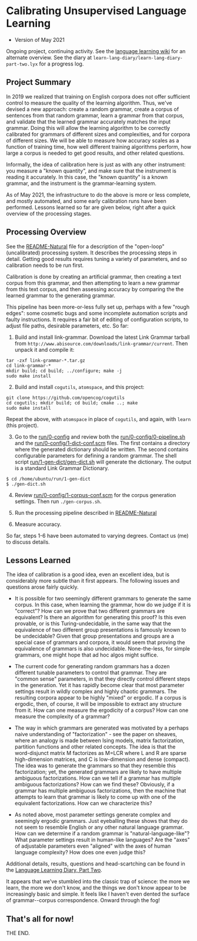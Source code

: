 
Calibrating Unsupervised Language Learning
==========================================
* Version of May 2021

Ongoing project, continuing activity.  See the
[language learning wiki](http://wiki.opencog.org/w/Language_learning)
for an alternate overview. See the diary at
`learn-lang-diary/learn-lang-diary-part-two.lyx` for a progress log.

Project Summary
---------------
In 2019 we realized that training on English corpora does not offer
sufficient control to measure the quality of the learning algorithm.
Thus, we've devised a new approach: create a random grammar, create
a corpus of sentences from that random grammar, learn a grammar from
that corpus, and validate that the learned grammar accurately matches
the input grammar.  Doing this will allow the learning algorithm to
be correctly calibrated for grammars of different sizes and
complexities, and for corpora of different sizes. We will be able to
measure how accuracy scales as a function of training time, how well
different training algorithms perform, how large a corpus is needed to
get good results, and other related questions.

Informally, the idea of calibration here is just as with any other
instrument: you measure a "known quantity", and make sure that the
instrument is reading it accurately.  In this case, the "known quantity"
is a known grammar, and the instrument is the grammar-learning system.

As of May 2021, the infrastructure to do the above is more or less
complete, and mostly automated, and some early calibration runs have
been performed.  Lessons learned so far are given below, right after a
quick overview of the processing stages.

Processing Overview
-------------------
See the [README-Natural](README-Natural.md) file for a description of
the "open-loop" (uncalibrated) processing system. It describes the
processing steps in detail.  Getting good results requires tuning
a variety of parameters, and so calibration needs to be run first.

Calibration is done by creating an artificial grammar, then creating
a text corpus from this grammar, and then attempting to learn a new
grammar from this text corpus, and then assessing accuracy by comparing
the the learned grammar to the generating grammar.

This pipeline has been more-or-less fully set up, perhaps with a few
"rough edges": some cosmetic bugs and some incomplete automation
scripts and faulty instructions. It requires a fair bit of editing
of configuration scripts, to adjust file paths, desirable parameters,
etc.  So far:

1. Build and install link-grammar.  Download the latest Link Grammar
tarball from `http://www.abisource.com/downloads/link-grammar/current`.
Then unpack it and compile it:
```
tar -zxf link-grammar-*.tar.gz
cd link-grammar-*
mkdir build; cd build; ../configure; make -j
sudo make install
```

2. Build and install `cogutils`, `atomspace`, and this project:
```
git clone https://github.com/opencog/cogutils
cd cogutils; mkdir build; cd build; cmake ..; make
sudo make install
```
Repeat the above, with `atomspace` in place of `cogutils`, and again,
with `learn` (this project).

3. Go to the [run/0-config](run/0-config) and review both the
   [run/0-config/0-pipeline.sh](run/0-config/0-pipeline.sh) and the
   [run/0-config/1-dict-conf.scm](run/0-config/1-dict-conf.scm) files.
   The first contains a directory where the generated dictionary should
   be written.  The second contains configurable parameters for
   defining a random grammar. The shell script
   [run/1-gen-dict/gen-dict.sh](run/1-gen-dict/gen-dict.sh) will
   generate the dictionary.  The output is a standard Link Grammar
   Dictionary.

```
$ cd /home/ubuntu/run/1-gen-dict
$ ./gen-dict.sh
```

4. Review [run/0-config/1-corpus-conf.scm](run/0-config/1-corpus-conf.sh)
   for the corpus generation settings. Then run `./gen-corpus.sh`.

5. Run the processing pipeline described in
   [README-Natural](README-Natural.md)

6. Measure accuracy.

So far, steps 1-6 have been automated to varying degrees. Contact us
(me) to discuss details.

Lessons Learned
---------------
The idea of calibration is a good idea, even an excellent idea, but is
considerably more subtle than it first appears.  The following issues
and questions arose fairly quickly.

* It is possible for two seemingly different grammars to generate the
  same corpus. In this case, when learning the grammar, how do we judge
  if it is "correct"? How can we prove that two different grammars are
  equivalent? Is there an algorithm for generating this proof? Is this
  even provable, or is this Turing-undecidable, in the same way that the
  equivalence of two different group presentations is famously known to
  be undecidable? Given that group presentations and groups are a
  special case of grammars and corpora, it would seem that proving the
  equivalence of grammars is also undecidable.  None-the-less, for
  simple grammars, one might hope that ad hoc algos might suffice.

* The current code for generating random grammars has a dozen different
  tunable parameters to control that grammar. They are "common sense"
  parameters, in that they directly control different steps in the
  generation. Yet it has rapidly become clear that most parameter
  settings result in wildly complex and highly chaotic grammars. The
  resulting corpora appear to be highly "mixed" or ergodic. If a corpus
  is ergodic, then, of course, it will be impossible to extract any
  structure from it. How can one measure the ergodicity of a corpus?
  How can one measure the complexity of a grammar?

* The way in which grammars are generated was motivated by a perhaps
  naive understanding of "factorization" - see the paper on sheaves,
  where an analogy is made between Ising models, matrix factorization,
  partition functions and other related concepts. The idea is that the
  word-disjunct matrix M factorizes as M=LCR where L and R are sparse
  high-dimension matrices, and C is low-dimension and dense (compact).
  The idea was to generate the grammars so that they resemble this
  factorization; yet, the generated grammars are likely to have multiple
  ambiguous factorizations. How can we tell if a grammar has multiple
  ambiguous factorizations? How can we find these? Obviously, if a
  grammar has multiple ambiguous factorizations, then the machine that
  attempts to learn that grammar is likely to come up with one of the
  equivalent factorizations. How can we characterize this?

* As noted above, most parameter settings generate complex and seemingly
  ergodic grammars. Just eyeballing these shows that they do not seem
  to resemble English or any other natural language grammar. How can we
  determine if a random grammar is "natural-language-like"? What
  parameter settings result in human-like languages? Are the "axes" of
  adjustable parameters even "aligned" with the axes of human language
  complexity? How does one even judge this?

Additional details, results, questions and head-scartching can be found
in the [Language Learning Diary, Part
Two](learn-lang-diary/learn-lang-diary-part-two.pdf).

It appears that we've stumbled into the classic trap of science: the
more we learn, the more we don't know, and the things we don't know
appear to be increasingly basic and simple. It feels like I haven't
even dented the surface of grammar--corpus correspondence. Onward
through the fog!


That's all for now!
-------------------
THE END.
